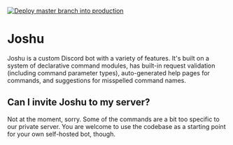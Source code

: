 [![Deploy master branch into production](https://github.com/messier102/joshu/actions/workflows/deploy.yml/badge.svg)](https://github.com/messier102/joshu/actions/workflows/deploy.yml)

# Joshu

Joshu is a custom Discord bot with a variety of features. It's built on a system
of declarative command modules, has built-in request validation (including
command parameter types), auto-generated help pages for commands, and
suggestions for misspelled command names.

## Can I invite Joshu to my server?

Not at the moment, sorry. Some of the commands are a bit too specific to our
private server. You are welcome to use the codebase as a starting point for your
own self-hosted bot, though.

